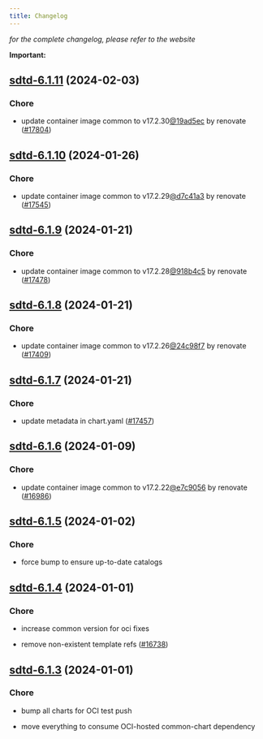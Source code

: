 ```yaml
---
title: Changelog
---
```



*for the complete changelog, please refer to the website*

**Important:**







## [sdtd-6.1.11](https://github.com/truecharts/charts/compare/sdtd-6.1.10...sdtd-6.1.11) (2024-02-03)

### Chore



- update container image common to v17.2.30[@19ad5ec](https://github.com/19ad5ec) by renovate ([#17804](https://github.com/truecharts/charts/issues/17804))


## [sdtd-6.1.10](https://github.com/truecharts/charts/compare/sdtd-6.1.9...sdtd-6.1.10) (2024-01-26)

### Chore



- update container image common to v17.2.29[@d7c41a3](https://github.com/d7c41a3) by renovate ([#17545](https://github.com/truecharts/charts/issues/17545))


## [sdtd-6.1.9](https://github.com/truecharts/charts/compare/sdtd-6.1.8...sdtd-6.1.9) (2024-01-21)

### Chore



- update container image common to v17.2.28[@918b4c5](https://github.com/918b4c5) by renovate ([#17478](https://github.com/truecharts/charts/issues/17478))


## [sdtd-6.1.8](https://github.com/truecharts/charts/compare/sdtd-6.1.7...sdtd-6.1.8) (2024-01-21)

### Chore



- update container image common to v17.2.26[@24c98f7](https://github.com/24c98f7) by renovate ([#17409](https://github.com/truecharts/charts/issues/17409))


## [sdtd-6.1.7](https://github.com/truecharts/charts/compare/sdtd-6.1.6...sdtd-6.1.7) (2024-01-21)

### Chore



- update metadata in chart.yaml ([#17457](https://github.com/truecharts/charts/issues/17457))




## [sdtd-6.1.6](https://github.com/truecharts/charts/compare/sdtd-6.1.5...sdtd-6.1.6) (2024-01-09)

### Chore



- update container image common to v17.2.22[@e7c9056](https://github.com/e7c9056) by renovate ([#16986](https://github.com/truecharts/charts/issues/16986))


## [sdtd-6.1.5](https://github.com/truecharts/charts/compare/sdtd-6.1.4...sdtd-6.1.5) (2024-01-02)

### Chore



- force bump to ensure up-to-date catalogs


## [sdtd-6.1.4](https://github.com/truecharts/charts/compare/sdtd-6.1.3...sdtd-6.1.4) (2024-01-01)

### Chore



- increase common version for oci fixes

- remove non-existent template refs ([#16738](https://github.com/truecharts/charts/issues/16738))


## [sdtd-6.1.3](https://github.com/truecharts/charts/compare/sdtd-6.1.0...sdtd-6.1.3) (2024-01-01)

### Chore



- bump all charts for OCI test push

- move everything to consume OCI-hosted common-chart dependency